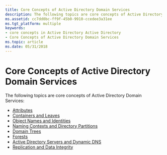 ```yaml
---
title: Core Concepts of Active Directory Domain Services
description: The following topics are core concepts of Active Directory Domain Services.
ms.assetid: cc7dd0bc-ff9f-45b0-9910-ccedee3a31ee
ms.tgt_platform: multiple
keywords:
- core concepts in Active Directory Active Directory
- Core Concepts of Active Directory Domain Services
ms.topic: article
ms.date: 05/31/2018
---
```


# Core Concepts of Active Directory Domain Services

The following topics are core concepts of Active Directory Domain Services:

-   [Attributes](attributes.md)
-   [Containers and Leaves](containers-and-leaves.md)
-   [Object Names and Identities](object-names-and-identities.md)
-   [Naming Contexts and Directory Partitions](naming-contexts-and-partitions.md)
-   [Domain Trees](domain-trees.md)
-   [Forests](forests.md)
-   [Active Directory Servers and Dynamic DNS](active-directory-servers-and-dynamic-dns.md)
-   [Replication and Data Integrity](replication-and-data-integrity.md)

 

 





